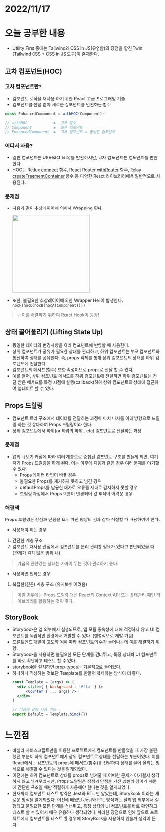 # 2022/11/17

# 오늘 공부한 내용

- Utility First 중에는 Tailwind와 CSS in JS(유연함)의 장점을 합친 Twin (Tailwind CSS + CSS in JS 도구)이 존재한다.

## 고차 컴포넌트(HOC)

### 고차 컴포넌트란?

- 컴포넌트 로직을 재사용 하기 위한 React 고급 프로그래밍 기술
- 컴포넌트를 전달 받아 새로운 컴포넌트를 반환하는 함수

```jsx
const EnhancedComponent = withHOC(Component);

// withHOC            ▶︎  고차 함수
// Component          ▶︎  일반 컴포넌트
// EnhancedComponent  ▶︎  고차 컴포넌트 = 향상된 컴포넌트
```

### 어디서 사용?

- 일반 컴포넌트는 UI(React 요소)를 반환하지만, 고차 컴포넌트는 컴포넌트를 반환한다.
- HOC는 Redux [connect](https://react-redux.js.org/api/connect) 함수, React Router [withRouter](https://reactrouter.com/web/api/withRouter) 함수, Relay [createFragmentContainer](https://relay.dev/docs/v10.1.3/fragment-container/#createfragmentcontainer) 함수 등 다양한 React 라이브러리에서 일반적으로 사용된다.

### 문제점

- 다음과 같이 추상레이어에 의해서 Wrapping 된다.

    <img src="/2022-11-17-images/Untitled.png" width="250">

- 또한, 불필요한 추상레이어에 의한 Wrapper Hell이 발생한다.
  `hocF(hocD(hocB(hocA(Component))))`

> 💡 이를 해결하기 위하여 React Hook이 등장!

## 상태 끌어올리기 (Lifting State Up)

- 동일한 데이터의 변경사항을 여러 컴포넌트에 반영할 때 사용한다.
- 상위 컴포넌트가 공유가 필요한 상태를 관리하고, 하위 컴포넌트는 부모 컴포넌트와 통신하여 상태를 공유한다. 즉, props 객체를 통해 상위 컴포넌트의 상태를 하위 컴포넌트에 전달한다.
- 컴포넌트의 메서드(함수) 또한 속성이므로 props로 전달 할 수 있다.
- 예를 들어, 상위 컴포넌트 메서드를 하위 컴포넌트에 전달하면 하위 컴포넌트는 전달 받은 메서드를 특정 시점에 실행(callback)하여 상위 컴포넌트의 상태에 접근하여 업데이트 할 수 있다.

## Props 드릴링

- 컴포넌트 트리 구조에서 데이터를 전달하는 과정이 마치 나사를 아래 방향으로 드릴링 하는 것 같다하여 Props 드릴링이라 한다.
- 상위 컴포넌트에서 하위(or 하위의 하위.. etc) 컴포넌트로 전달하는 과정

### 문제점

- 앱의 규모가 커짐에 따라 여러 계층으로 중첩된 컴포넌트 구조를 만들게 되면, 여기저기 Props 드릴링을 하게 된다. 이는 이후에 다음과 같은 경우 여러 문제를 야기할 수 있다.
  - Props 데이터 타입이 바뀔 경우
  - 불필요한 Props를 제거하지 못하고 남긴 경우
  - defaultProps를 남용한 대가로 오류를 제대로 감지하지 못할 경우
  - 드릴링 과정에서 Props 이름이 변경되어 값 추적이 어려운 경우

### 해결책

Props 드릴링은 장점과 단점을 모두 가진 양날의 검과 같아 적절할 때 사용하여야 한다.

- 사용해야 하는 경우

1. 간단한 계층 구조
2. 컴포넌트 재사용 관점에서 컴포넌트를 분리 관리할 필요가 있다고 판단되었을 때 (관계가 깊지 않은 범위 내)

> 가급적 관련있는 상태는 가까이 두는 것이 관리하기 좋다.

- 사용하면 안되는 경우

1. 복잡한(깊은) 계층 구조 (유지보수 어려움)

> 이럴 경우에는 Props 드릴링 대신 React의 Context API 또는 상태관리 패턴 라이브러리를 활용하는 것이 좋다.

## StoryBook

- Storybook은 앱 외부에서 실행되므로, 앱 모듈 종속성에 대해 걱정하지 않고 UI 컴포넌트를 독립적인 환경에서 개발할 수 있다. (병렬적으로 개발 가능)
- 프론트엔드 개발이 고도화 됨에 따라 컴포넌트의 수가 늘어나는데 이를 해결하기 위함.
- Storybook을 사용하면 불필요한 모든 단계를 건너뛰고, 특정 상태의 UI 컴포넌트를 바로 확인하고 테스트 할 수 있다.
- storybook을 설치하면 prop-types는 기본적으로 들어있다.
- 하나하나 작성하는 것보단 Template를 만들어 복제하는 방식이 더 좋다.
  ```jsx
  const Template = (args) => (
  	<div style={ { background : '#ffo' } }>
  		<Counter { ... args} />
  	</div>
  )

  // 다음과 같이 사용 가능
  export Default = Template.bind({})
  ```

# 느낀점

- 바닐라 자바스크립트만을 이용한 프로젝트에서 컴포넌트를 만들었을 때 가장 불편했던 부분이 하위 컴포넌트에서 상위 컴포넌트로 상태를 전달하는 부분이였다. 이를 React에서는 컴포넌트의 props에 메서드(함수)를 전달하여 상태를 끌어 올리는 방식으로 해결할 수 있다는 것을 알게되었다.
- 이전에는 하위 컴포넌트로 상태를 props로 넘겨줄 때 어떠한 문제가 야기될지 생각하지 않고 넘겨주었지만, Props 드릴링은 장점과 단점을 가진 양날의 검이기 때문에 간단한 구조일 때만 적절하게 사용해야 한다는 것을 알게되었다.
- 현재까지 컴포넌트 테스트 방식은 Jest와 RTL 만 알았는데, StoryBook 이라는 새로운 방식을 알게되었다. 이전에 배웠던 Jest와 RTL 방식과는 달리 앱 외부에서 실행되고 불필요한 모든 단계를 건너뛰고, 특정 상태의 UI 컴포넌트를 바로 확인하고 테스트 할 수 있어서 매우 유용하다 생각되었다. 이러한 장점으로 인해 앞으로 프로젝트에서 컴포넌트를 테스트 할 경우에 StoryBook을 사용하지 않을까 생각이 든다.
